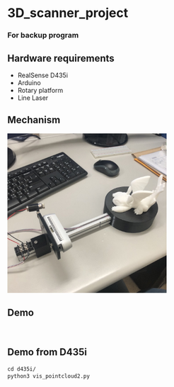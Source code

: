 # 3D_scanner_project
### For backup program

## Hardware requirements
* RealSense D435i
* Arduino
* Rotary platform
* Line Laser

## Mechanism
<img src="./_tmp/1.jpg" width="360" height="360" alt="機構圖"/><br/>
## Demo
<gif src="./_tmp/2.gif" width="360" height="360" alt="機構圖2"/><br/>

## Demo from D435i
```
cd d435i/
python3 vis_pointcloud2.py
```
